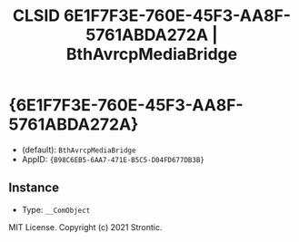 ﻿---
title: "CLSID 6E1F7F3E-760E-45F3-AA8F-5761ABDA272A | BthAvrcpMediaBridge"
excerpt: What is COM-Object CLSID 6E1F7F3E-760E-45F3-AA8F-5761ABDA272A?
---

# {6E1F7F3E-760E-45F3-AA8F-5761ABDA272A}

* (default): `BthAvrcpMediaBridge`
* AppID: `{B98C6EB5-6AA7-471E-B5C5-D04FD677DB3B}`

## Instance

* Type: `__ComObject`

MIT License. Copyright (c) 2021 Strontic.


